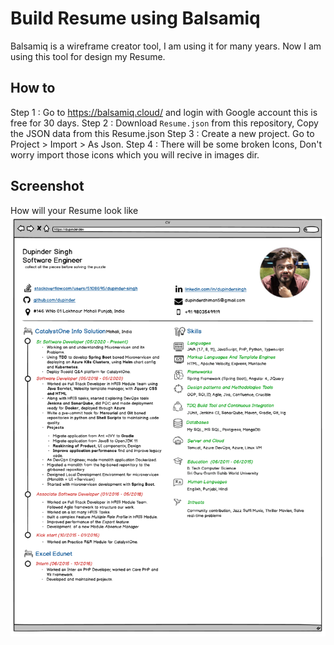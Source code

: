 # Build Resume using Balsamiq

Balsamiq is a wireframe creator tool, I am using it for many years. Now I am using this tool for design my Resume.

## How to

Step 1 : Go to https://balsamiq.cloud/ and login with Google account this is free for 30 days.
Step 2 : Download `Resume.json` from this repository, Copy the JSON data from this Resume.json
Step 3 : Create a new project. Go to Project > Import > As Json.
Step 4 : There will be some broken Icons, Don't worry import those icons which you will recive in images dir.

## Screenshot

How will your Resume look like
![alt text](/images/Resume.png)
